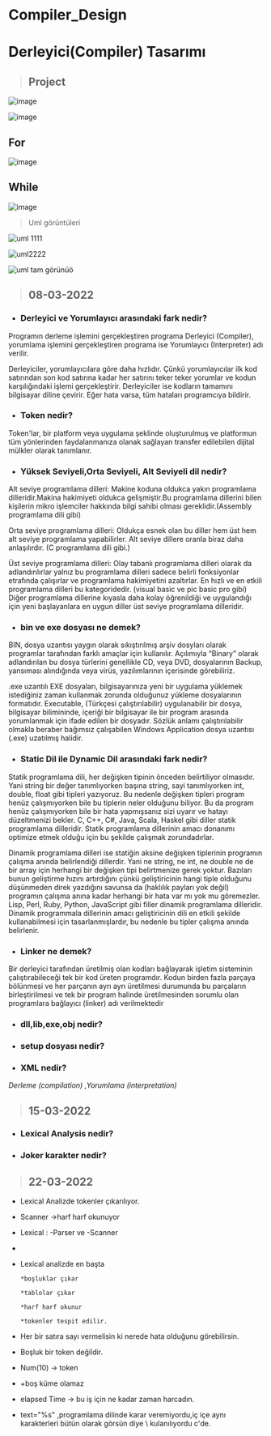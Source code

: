 # Compiler_Design


# Derleyici(Compiler) Tasarımı

>## Project

![image](https://user-images.githubusercontent.com/61595808/169250874-5458fa8f-5a85-47f7-b25e-8fc6f5369c9a.png)

![image](https://user-images.githubusercontent.com/61595808/169315015-96e1c001-fb7f-455e-b7ad-85c5f7ccc27d.png)

## For

![image](https://user-images.githubusercontent.com/61595808/169346485-bbd73630-d7c9-4468-b457-d21ec8155c3e.png)


## While

![image](https://user-images.githubusercontent.com/61595808/169348088-643416dd-29b0-42d2-bb3a-f5a17a0e3783.png)


>Uml görüntüleri

![uml 1111](https://user-images.githubusercontent.com/61595808/171838439-9bf955fd-0395-4e82-85af-39c276149bef.png)


![uml2222](https://user-images.githubusercontent.com/61595808/171838468-81f83354-e376-421b-8780-8bff95235b3b.png)

![uml tam görünüö](https://user-images.githubusercontent.com/61595808/171838505-431a5346-2ee5-4253-85a4-978a4395764f.png)




> ## 08-03-2022

- ### Derleyici ve Yorumlayıcı arasındaki fark nedir?

Programın derleme işlemini gerçekleştiren programa Derleyici (Compiler), yorumlama işlemini gerçekleştiren programa ise Yorumlayıcı (Interpreter) adı verilir.

Derleyiciler, yorumlayıcılara göre daha hızlıdır. Çünkü yorumlayıcılar ilk kod satırından son kod satırına kadar her satırını teker teker yorumlar ve kodun karşılığındaki işlemi gerçekleştirir. Derleyiciler ise kodların tamamını bilgisayar diline çevirir. Eğer hata varsa, tüm hataları programcıya bildirir.


- ### Token nedir?

Token'lar, bir platform veya uygulama şeklinde oluşturulmuş ve platformun tüm yönlerinden faydalanmanıza olanak sağlayan transfer edilebilen dijital mülkler olarak tanımlanır.

- ### Yüksek Seviyeli,Orta Seviyeli, Alt Seviyeli dil nedir?

Alt seviye programlama dilleri: Makine koduna oldukca yakın programlama dilleridir.Makina hakimiyeti oldukca gelişmiştir.Bu programlama dillerini bilen kişilerin mikro işlemciler hakkında bilgi sahibi olması gereklidir.(Assembly programlama dili gibi)

Orta seviye programlama dilleri: Oldukça esnek olan bu diller hem üst hem alt seviye programlama yapabilirler. Alt seviye dillere oranla biraz daha anlaşılırdır. (C programlama dili gibi.)

Üst seviye programlama dilleri: Olay tabanlı programlama dilleri olarak da adlandırılırlar yalnız bu programlama dilleri sadece belirli fonksiyonlar etrafında çalışırlar ve programlama hakimiyetini azaltırlar. En hızlı ve en etkili programlama dilleri bu kategoridedir. (visual basic ve pic basic pro gibi) Diğer programlama dillerine kıyasla daha kolay öğrenildiği ve uygulandığı için yeni başlayanlara en uygun diller üst seviye programlama dilleridir.

- ### bin ve exe dosyası ne demek?

BIN, dosya uzantısı yaygın olarak sıkıştırılmış arşiv dosyları olarak programlar tarafından farklı amaçlar için kullanılır. Açılımıyla “Binary” olarak adlandırılan bu dosya türlerini genellikle CD, veya DVD, dosyalarının Backup, yansıması alındığında veya virüs, yazılımlarının içerisinde görebiliriz.

.exe uzantılı EXE dosyaları, bilgisayarınıza yeni bir uygulama yüklemek istediğiniz zaman kullanmak zorunda olduğunuz yükleme dosyalarının formatıdır.
Executable, (Türkçesi çalıştırılabilir) uygulanabilir bir dosya, bilgisayar bilimininde, içeriği bir bilgisayar ile bir program arasında yorumlanmak için ifade edilen bir dosyadır. Sözlük anlamı çalıştırılabilir olmakla beraber bağımsız çalışabilen Windows Application dosya uzantısı (.exe) uzatılmış halidir.

- ### Static Dil ile Dynamic Dil arasındaki fark nedir?

Statik programlama dili, her değişken tipinin önceden belirtiliyor olmasıdır. Yani string bir değer tanımlıyorken başına string, sayi tanımlıyorken int, double, float gibi tipleri yazıyoruz. Bu nedenle değişken tipleri program henüz çalışmıyorken bile bu tiplerin neler olduğunu biliyor. Bu da program henüz çalışmıyorken bile bir hata yapmışsanız sizi uyarır ve hatayı düzeltmenizi bekler.
C, C++, C#, Java, Scala, Haskel gibi diller statik programlama dilleridir.
Statik programlama dillerinin amacı donanımı optimize etmek olduğu için bu şekilde çalışmak zorundadırlar.


Dinamik programlama dilleri ise statiğin aksine değişken tiplerinin programın çalışma anında belirlendiği dillerdir. Yani ne string, ne int, ne double ne de bir array için herhangi bir değişken tipi belirtmenize gerek yoktur. Bazıları bunun geliştirme hızını artırdığını çünkü geliştiricinin hangi tiple olduğunu düşünmeden direk yazdığını savunsa da (haklılık payları yok değil) programın çalışma anına kadar herhangi bir hata var mı yok mu göremezler.
Lisp, Perl, Ruby, Python, JavaScript gibi filler dinamik programlama dilleridir.
Dinamik programmala dillerinin amacı geliştiricinin dili en etkili şekilde kullanabilmesi için tasarlanmışlardır, bu nedenle bu tipler çalışma anında belirlenir.

- ### Linker ne demek?

Bir derleyici tarafından üretilmiş olan kodları bağlayarak işletim sisteminin çalıştırabileceği tek bir kod üreten programdır.
Kodun birden fazla parçaya bölünmesi ve her parçanın ayrı ayrı üretilmesi durumunda bu parçaların birleştirilmesi ve tek bir program halinde üretilmesinden sorumlu olan programlara bağlayıcı (linker) adı verilmektedir

- ### dll,lib,exe,obj nedir?


- ### setup dosyası nedir?


- ### XML nedir?

_Derleme (compilation) ,Yorumlama (interpretation)_

> ## 15-03-2022

- ### Lexical Analysis nedir?

- ### Joker karakter nedir?


> ## 22-03-2022

- Lexical Analizde tokenler çıkarılıyor.

- Scanner ->harf harf okunuyor

- Lexical : -Parser ve -Scanner
- 
- Lexical analizde en başta

      *boşluklar çıkar
      
      *tablolar çıkar
      
      *harf harf okunur
      
      *tokenler tespit edilir.

- Her bir satıra sayı vermelisin ki nerede hata olduğunu görebilirsin.

- Boşluk bir token değildir.

- Num(10) -> token

- +boş küme olamaz

- elapsed Time -> bu iş için ne kadar zaman harcadın.

- text=\"%s\" ,programlama dilinde karar veremiyordu,iç içe aynı karakterleri bütün olarak görsün diye \\ kulanılıyordu c'de.

























